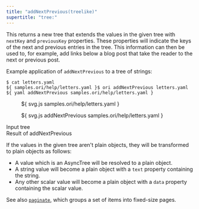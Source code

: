 ```yaml
---
title: "addNextPrevious(treelike)"
supertitle: "tree:"
---
```


This returns a new tree that extends the values in the given tree with `nextKey` and `previousKey` properties. These properties will indicate the keys of the next and previous entries in the tree. This information can then be used to, for example, add links below a blog post that take the reader to the next or previous post.

Example application of `addNextPrevious` to a tree of strings:

```console
$ cat letters.yaml
${ samples.ori/help/letters.yaml }$ ori addNextPrevious letters.yaml
${ yaml addNextPrevious samples.ori/help/letters.yaml }
```

<div class="sideBySide">
  <figure>
    ${ svg.js samples.ori/help/letters.yaml }
  </figure>
  <figure>
    ${ svg.js addNextPrevious samples.ori/help/letters.yaml }
  </figure>
  <figcaption>Input tree</figcaption>
  <figcaption>Result of addNextPrevious</figcaption>
</div>

If the values in the given tree aren't plain objects, they will be transformed to plain objects as follows:

- A value which is an AsyncTree will be resolved to a plain object.
- A string value will become a plain object with a `text` property containing the string.
- Any other scalar value will become a plain object with a `data` property containing the scalar value.

See also [`paginate`](paginate.html), which groups a set of items into fixed-size pages.
